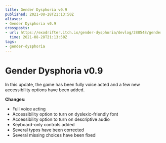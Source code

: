 ```yaml
---
title: Gender Dysphoria v0.9
published: 2021-08-28T21:13:50Z
aliases:
- Gender Dysphoria v0.9
crossposts:
- url: https://exodrifter.itch.io/gender-dysphoria/devlog/288548/gender-dysphoria-v09-released
  time: 2021-08-28T21:13:50Z
tags:
- gender-dysphoria
---
```


# Gender Dysphoria v0.9

In this update, the game has been fully voice acted and a few new accessibility options have been added.

**Changes:**
* Full voice acting
* Accessibility option to turn on dyslexic-friendly font
* Accessibility option to turn on descriptive audio
* Keyboard-only controls added
* Several typos have been corrected
* Several missing choices have been fixed
